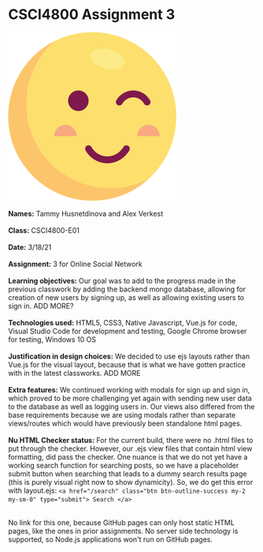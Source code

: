 # CSCI4800 Assignment 3

![Screenshot](public/img/smol-wink.svg)

**Names:** Tammy Husnetdinova and Alex Verkest<br>
<br>
**Class:** CSCI4800-E01 <br>
<br>
**Date:** 3/18/21 <br>
<br>
**Assignment:** 3 for Online Social Network <br>
<br>
**Learning objectives:** Our goal was to add to the progress made in the previous classwork by adding the backend mongo database, allowing for creation of new users by signing up, as well as allowing existing users to sign in. ADD MORE? <br>
<br>
**Technologies used:** HTML5, CSS3, Native Javascript, Vue.js for code, Visual Studio Code for development and testing, Google Chrome browser for testing, Windows 10 OS <br>
<br>
**Justification in design choices:** We decided to use ejs layouts rather than Vue.js for the visual layout, because that is what we have gotten practice with in the latest classworks. ADD MORE <br>
<br>
**Extra features:** We continued working with modals for sign up and sign in, which proved to be more challenging yet again with sending new user data to the database as well as logging users in. Our views also differed from the base requirements because we are using modals rather than separate views/routes which would have previously been standalone html pages.  <br>
<br>
**Nu HTML Checker status:** For the current build, there were no  .html files to put through the checker. However, our .ejs view files that contain html view formatting, did pass the checker. One nuance is that we do not yet have a working search function for searching posts, so we have a placeholder submit button when searching that leads to a dummy search results page (this is purely visual right now to show dynamicity). So, we do get this error with layout.ejs: 
`<a href="/search" class="btn btn-outline-success my-2 my-sm-0" type="submit"> Search </a>`<br>

<br>
No link for this one, because GitHub pages can only host static HTML pages, like the ones in prior assignments. No server side technology is supported, so Node.js applications won't run on GitHub pages. <br>
<br>

